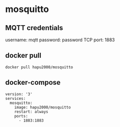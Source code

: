 # mosquitto

## MQTT credentials
username: mqtt
password: password
TCP port: 1883

## docker pull
```
docker pull hapu2000/mosquitto
```

## docker-compose
```
version: '3'
services:
  mosquitto:
    image: hapu2000/mosquitto
    restart: always
    ports:
      - 1883:1883
```
